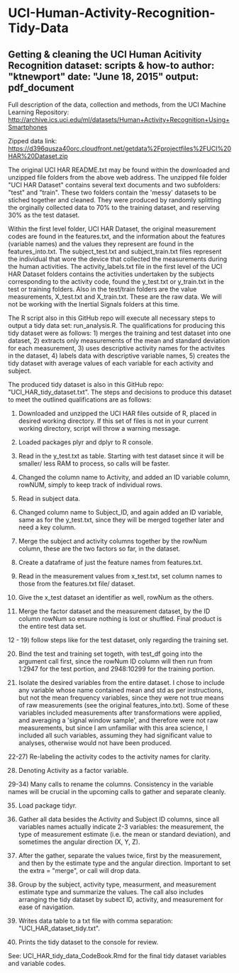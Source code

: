 # UCI-Human-Activity-Recognition-Tidy-Data
Getting &amp; cleaning the UCI Human Acitivity Recognition dataset: scripts &amp; how-to
author: "ktnewport"
date: "June 18, 2015"
output: pdf_document
---

Full description of the data, collection and methods, from the UCI Machine Learning Repository:
<http://archive.ics.uci.edu/ml/datasets/Human+Activity+Recognition+Using+Smartphones>

Zipped data link: <https://d396qusza40orc.cloudfront.net/getdata%2Fprojectfiles%2FUCI%20HAR%20Dataset.zip>

  The original UCI HAR README.txt may be found within the downloaded and unzipped file folders from the above web address.  The unzipped file folder "UCI HAR Dataset" contains several text documents and two subfolders: "test" and "train".  These two folders contain the 'messy' datasets to be stiched together and cleaned.  They were produced by randomly splitting the orginally collected data to 70% to the training dataset, and reserving 30% as the test dataset.  
  
  Within the first level folder, UCI HAR Dataset, the original measurement codes are found in the features.txt, and the information about the features (variable names) and the values they represent are found in the features_into.txt.  The subject_test.txt and subject_train.txt files represent the individual that wore the device that collected the measurements during the human activities.  The activity_labels.txt file in the first level of the UCI HAR Dataset folders contains the activities undertaken by the subjects corresponding to the activity code, found the y_test.txt or y_train.txt in the test or training folders.  Also in the test/train folders are the value measurements, X_test.txt and X_train.txt.  These are the raw data.  We will not be working with the Inertial Signals folders at this time.   

The R script also in this GitHub repo will execute all necessary steps to output a tidy data set: run_analysis.R.  The qualifications for producing this tidy dataset were as follows: 1) merges the training and test dataset into one dataset, 2) extracts only measurements of the mean and standard deviation for each measurement, 3) uses descriptive activity names for the activites in the dataset, 4) labels data with descriptive variable names, 5) creates the tidy dataset with average values of each variable for each activity and subject.  

The produced tidy dataset is also in this GitHub repo: "UCI_HAR_tidy_dataset.txt".  The steps and decisions to produce this dataset to meet the outlined qualifications are as follows:
1) Downloaded and unzipped the UCI HAR files outside of R, placed in desired working directory.  If this set of files is not in your current working directory, script will throw a warning message.

2) Loaded packages plyr and dplyr to R console.

3) Read in the y_test.txt as table.  Starting with test dataset since it will be smaller/ less RAM to process, so calls will be faster. 

4) Changed the column name to Activity, and added an ID variable column, rowNUM, simply to keep track of individual rows.

5) Read in subject data.

6) Changed column name to Subject_ID, and again added an ID variable, same as for the y_test.txt, since they will be merged together later and need a key column.

7) Merge the subject and activity columns together by the rowNum column, these are the two factors so far, in the dataset.

8) Create a dataframe of just the feature names from features.txt.

9) Read in the measurement values from x_test.txt, set column names to those from the features.txt file/ dataset.

10) Give the x_test dataset an identifier as well, rowNum as the others.

11) Merge the factor dataset and the measurement dataset, by the ID column rowNum so ensure nothing is lost or shuffled.  Final product is the entire test data set.

12 - 19) follow steps like for the test dataset, only regarding the training set.

20) Bind the test and training set togeth, with test_df going into the argument call first, since the rowNum ID column will then run from 1:2947 for the test portion, and 2948:10299 for the training portion.

21) Isolate the desired variables from the entire dataset.  I chose to include any variable whose name contained mean and std as per instructions, but not the mean frequency variables, since they were not true means of raw measurements (see the original features_into.txt).  Some of these variables included measurements after transformations were applied, and averaging a 'signal window sample', and therefore were not raw measurements, but since I am unfamiliar with this area science, I included all such variables, assuming they had significant value to analyses, otherwise would not have been produced.    

22-27) Re-labeling the activity codes to the activity names for clarity.

28) Denoting Activity as a factor variable.

29-34) Many calls to rename the columns.  Consistency in the variable names will be crucial in the upcoming calls to gather and separate cleanly.  

35) Load package tidyr.

36) Gather all data besides the Activity and Subject ID columns, since all variables names actually indicate 2-3 variables: the measurement, the type of measurement estimate (i.e. the mean or standard deviation), and sometimes the angular direction (X, Y, Z).  

37)  After the gather, separate the values twice, first by the measurement, and then by the estimate type and the angular direction.  Important to set the extra = "merge", or call will drop data.

38) Group by the subject, activity type, measurment, and measurement estimate type and summarize the values.  The call also includes arranging the tidy dataset by subect ID, activity, and measurement for ease of navigation.

39)  Writes data table to a txt file with comma separation: "UCI_HAR_dataset_tidy.txt".

40) Prints the tidy dataset to the console for review. 



See: UCI_HAR_tidy_data_CodeBook.Rmd for the final tidy dataset variables and variable codes. 
